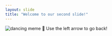 ```yaml
---
layout: slide
title: "Welcome to our second slide!"
---
```

![dancing meme](https://i.kym-cdn.com/photos/images/newsfeed/001/563/119/d56.jpg) :tada:
Use the left arrow to go back!
